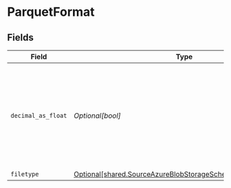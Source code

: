 # ParquetFormat


## Fields

| Field                                                                                                                                     | Type                                                                                                                                      | Required                                                                                                                                  | Description                                                                                                                               |
| ----------------------------------------------------------------------------------------------------------------------------------------- | ----------------------------------------------------------------------------------------------------------------------------------------- | ----------------------------------------------------------------------------------------------------------------------------------------- | ----------------------------------------------------------------------------------------------------------------------------------------- |
| `decimal_as_float`                                                                                                                        | *Optional[bool]*                                                                                                                          | :heavy_minus_sign:                                                                                                                        | Whether to convert decimal fields to floats. There is a loss of precision when converting decimals to floats, so this is not recommended. |
| `filetype`                                                                                                                                | [Optional[shared.SourceAzureBlobStorageSchemasStreamsFiletype]](../../models/shared/sourceazureblobstorageschemasstreamsfiletype.md)      | :heavy_minus_sign:                                                                                                                        | N/A                                                                                                                                       |